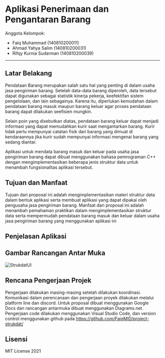 # Aplikasi Penerimaan dan Pengantaran Barang

Anggota Kelompok:
* Faiq Muhammad (140810200011)
* Ahmad Yahya Salim (140810200031)
* Rifqy Kurnia Sudarman (140810200039)
---
## Latar Belakang
Pendataan Barang merupakan salah satu hal yang penting di dalam usaha jasa pengiriman barang. Setelah data-data barang diperoleh, data tersebut dapat digunakan sebagai statistik kinerja pekerja, keefektifan sistem pengelolaan, dan lain sebagainya. Karena itu, diperlukan kemudahan dalam pendataan barang masuk maupun barang keluar agar proses pendataan barang dapat dilakukan seefisien mungkin. 

Selain poin yang disebutkan diatas, pendataan barang keluar dapat menjadi informasi yang dapat memudahkan kurir saat mengantarkan barang. Kurir tidak perlu mempunyai catatan fisik dari barang yang dimuat di kendaraannya jika kurir sudah mempunyai informasi mengenai barang yang sedang diantar.

Aplikasi untuk mendata barang masuk dan keluar pada usaha jasa pengiriman barang dapat dibuat menggunakan bahasa pemrograman C++ dengan mengimplementasikan beberapa jenis struktur data untuk menambah fungsionalitas aplikasi tersebut.

## Tujuan dan Manfaat
Tujuan dari proposal ini adalah mengimplementasikan materi struktur data dalam bentuk aplikasi serta membuat aplikasi yang dapat dipakai oleh pengusaha jasa pengiriman barang. Manfaat dari proposal ini adalah menambah pemahaman praktikan dalam mengimplementasikan struktur data serta mempermudah pendataan barang masuk dan keluar dalam usaha jasa pengiriman barang yang menggunakan aplikasi ini

## Penjelasan Aplikasi


## Gambar Rancangan Antar Muka
<!--
Buat rancangan antar muka selengkap mungkin sesuai fungsi aplikasinya. rancangan antar muka
diusahakan serapih dan seindah mungkin. tools yang digunakan dalam pembuatan rancangan gambar
dibebaskan sesuai kreatifitas kalian
!-->
![StrukdatUI](https://user-images.githubusercontent.com/67610949/117093545-74688b80-ad8b-11eb-8937-dad08d7443fa.png)


## Rencana Pengerjaan Projek
<!--
Dalam kondisi pandemi seperti ini, tidak memungkinkan untuk bertemu bertatap muka. Maka dari itu
jelaskan bagaimana kalian bekerja sama, berkoordinasi, pembagian kerja.Tools apa yang kalian gunakan
untuk bekerja bersama sama cth github, google docs, google meet
!-->
Pengerjaan dilakukan masing-masing setelah dilakukan koordinasi.
Komunikasi dalam perencanaan dan pengerjaan proyek dilakukan melalui platform line dan discord. Untuk proposal dibuat menggunakan Google Docs dan rancangan antarmuka dibuat menggunakan Diagrams.net. 
Pengerjaan code dilakukan menggunakan Visual Studio Code, dan version control menggunakan github pada https://github.com/FaiqMID/project-strukdat/

## Lisensi

MIT License 2021
